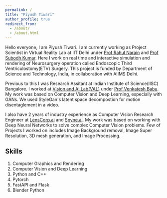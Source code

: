 ```yaml
---
permalink: /
title: "Piyush Tiwari"
author_profile: true
redirect_from: 
  - /about/
  - /about.html
---
```


Hello everyone, I am Piyush Tiwari. I am currently working as Project Scientist in Virtual Reality Lab at IIT Delhi under [Prof Rahul Narain](https://www.cse.iitd.ac.in/~narain/) and [Prof Subodh Kumar](https://www.cse.iitd.ac.in/~subodh/). Here I work on real time and interactive simulation and rendering of Neurosurgery operation called Endoscopic Third Ventriculostomy(ETV) Surgery. This project is funded by Department of Science and Technology, India, in collaboration with AIIMS Delhi.

Previous to this I was Research Assitant at Indian Institute of Science(IISC) Bangalore. I worked at [Vision and AI Lab(VAL)](https://val.cds.iisc.ac.in/index.html) under [Prof Venkatesh Babu](https://cds.iisc.ac.in/faculty/venky/). My work was based on Computer Vision and Deep Learning, especially with GANs. We used StyleGan's latent space decompostion for motion disentaglement in a video.

I also have 2 years of industry experience as Computer Vision Research Engineer at [LensCorp.ai](https://lenscorp.ai/) and [Spyne.ai](https://www.spyne.ai/). My work was based on working with Deep Neural Networks to solve complex Computer Vision problems. Few of Projects I worked on includes Image Background removal, Image Super Resolution, 3D mesh generation, and Image Processing.

Skills
------
1. Computer Graphics and Rendering
2. Computer Vision and Deep Learning
3. Python and C++
4. Pytorch
5. FastAPI and Flask
6. Blender Python


